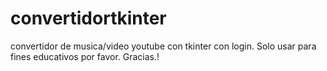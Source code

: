 # convertidortkinter
convertidor de musica/video youtube con tkinter con login.
Solo usar para fines educativos por favor. Gracias.!
